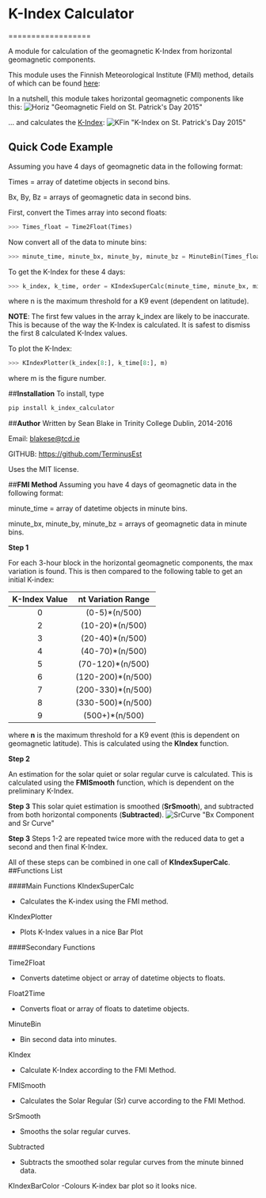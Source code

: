 # **K-Index Calculator**
==================

A module for calculation of the geomagnetic K-Index from horizontal geomagnetic components.

This module uses the Finnish Meteorological Institute (FMI) method, details of which can be found [here](http://swans.meteo.be/sites/default/files/documentation/TN-RMI-2010-01_K-LOGIC.pdf):

In a nutshell, this module takes horizontal geomagnetic components like this:
![Horiz](https://cloud.githubusercontent.com/assets/20742138/17296858/1a7f54c2-57fb-11e6-956b-c98714c9a6aa.png) "Geomagnetic Field on St. Patrick's Day 2015"

... and calculates the [K-Index](https://en.wikipedia.org/wiki/K-index):
![KFin](https://cloud.githubusercontent.com/assets/20742138/17296866/20c566e6-57fb-11e6-9d18-c33fa18b53c2.png) "K-Index on St. Patrick's Day 2015"

## **Quick Code Example**
Assuming you have 4 days of geomagnetic data in the following format:

Times = array of datetime objects in second bins.

Bx, By, Bz = arrays of geomagnetic data in second bins.

First, convert the Times array into second floats:

```python
>>> Times_float = Time2Float(Times)
```
Now convert all of the data to minute bins:

```python
>>> minute_time, minute_bx, minute_by, minute_bz = MinuteBin(Times_float, Bx, By, Bz)
```

To get the K-Index for these 4 days:

```python
>>> k_index, k_time, order = KIndexSuperCalc(minute_time, minute_bx, minute_by, n)
```

where n is the maximum threshold for a K9 event (dependent on latitude).

**NOTE**: The first few values in the array k_index are likely to be inaccurate.
This is because of the way the K-Index is calculated. It is safest to dismiss the first 8
calculated K-Index values.

To plot the K-Index:

```python
>>> KIndexPlotter(k_index[8:], k_time[8:], m)
```

where m is the figure number.



##**Installation**
To install, type

```python
pip install k_index_calculator
```


##**Author**
Written by Sean Blake in Trinity College Dublin, 2014-2016

Email: blakese@tcd.ie

GITHUB: https://github.com/TerminusEst

Uses the MIT license.


##**FMI Method**
Assuming you have 4 days of geomagnetic data in the following format:

minute_time = array of datetime objects in minute bins.

minute_bx, minute_by, minute_bz = arrays of geomagnetic data in minute bins.

**Step 1**

For each 3-hour block in the horizontal geomagnetic components, the max variation is found. This is then compared to the following table to get an initial K-index:

| K-Index Value | nt Variation Range |
|:-------------:|:-------------:|
| 0             | (0-5)*(n/500)    |
| 2             | (10-20)*(n/500)|
| 3             | (20-40)*(n/500)|
| 4             | (40-70)*(n/500)|
| 5             | (70-120)*(n/500)|
| 6             | (120-200)*(n/500)|
| 7             | (200-330)*(n/500)|
| 8             | (330-500)*(n/500)|
| 9             | (500+)*(n/500)|

where **n** is the maximum threshold for a K9 event (this is dependent on geomagnetic latitude). This is calculated using the **KIndex** function.

**Step 2**

An estimation for the solar quiet or solar regular curve is calculated. This is calculated using the **FMISmooth** function, which is dependent on the preliminary K-Index.

**Step 3**
This solar quiet estimation is smoothed (**SrSmooth**), and subtracted from both horizontal components (**Subtracted**).
![SrCurve](https://cloud.githubusercontent.com/assets/20742138/17298215/efce2c3e-5800-11e6-85ce-29aba5c144af.png) "Bx Component and Sr Curve"

**Step 3**
Steps 1-2 are repeated twice more with the reduced data to get a second and then final K-Index.

All of these steps can be combined in one call of **KIndexSuperCalc**.
##Functions List


####Main Functions
KIndexSuperCalc
- Calculates the K-index using the FMI method.

KIndexPlotter
- Plots K-Index values in a nice Bar Plot


####Secondary Functions

Time2Float
- Converts datetime object or array of datetime objects to floats.

Float2Time
- Converts float or array of floats to datetime objects.

MinuteBin
- Bin second data into minutes.

KIndex
- Calculate K-Index according to the FMI Method.

FMISmooth
- Calculates the Solar Regular (Sr) curve according to the FMI Method.

SrSmooth
- Smooths the solar regular curves.

Subtracted
- Subtracts the smoothed solar regular curves from the minute binned data.

KIndexBarColor
-Colours K-index bar plot so it looks nice.

